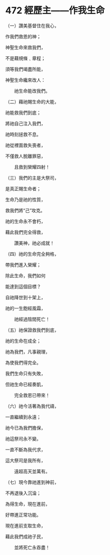 # 472 經歷主——作我生命

（一）讚美基督住在我心，

作我們救恩的神；

神聖生命來救我們，

不是藉規條﹑章程；

須等我們竭盡所能，

神聖生命纔來改人：

　　祂生命能改我們。

（二）藉祂賜生命的大能，

祂能救我們到底；

將祂自己注入我們，

祂時刻拯救不息。

祂從裡面救失喪者，

不僅救人脫離罪惡，

　　且救到榮耀四射！

（三）我們的主是大祭司，

是真正賜生命者；

生命乃是祂的性質，

救我們將“己”攻克。

祂的生命永不會朽，

藉此我們完全得救，

　　讚美神，祂必成就！

（四）祂的生命完全夠格，

帶我們進入榮耀；

除此生命，我們如何

能達到這個目標？

自祂降世到十架上，

祂的一生飽經風霜，

　　祂經過陰間死亡！

（五）祂保證救我們到底，

祂的生命在成全；

祂為我們，凡事親理，

為使我們得完全。

我們生命只有失敗，

但祂生命已經奏凱，

　　完全救恩已帶來！

（六）祂今活著為我代禱，

一直繼續到永遠；

祂今已為我們擔保，

祂這祭司永不變。

一直不斷為我代求，

這大祭司是我所有，

　　遠超高天並萬有。

（七）現今靠祂進到神前，

不再退後入沉淪；

為得生命，現在進前，

好帶進正常功能。

現在進前支取生命，

藉此我們成祂子民，

　　並將死亡永吞盡！

